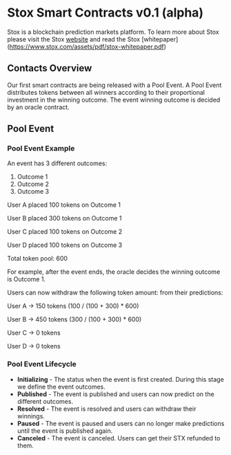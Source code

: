 # Stox Smart Contracts v0.1 (alpha)

Stox is a blockchain prediction markets platform. To learn more about Stox please visit the Stox [website](https://www.stox.com/) and read the Stox [whitepaper] (https://www.stox.com/assets/pdf/stox-whitepaper.pdf)

## Contacts Overview

Our first smart contracts are being released with a Pool Event. A Pool Event distributes tokens between all winners according to their proportional investment in the winning outcome. The event winning outcome is decided by an oracle contract.

## Pool Event

### Pool Event Example

An event has 3 different outcomes:
1. Outcome 1
2. Outcome 2
3. Outcome 3
 
User A placed 100 tokens on Outcome 1

User B placed 300 tokens on Outcome 1

User C placed 100 tokens on Outcome 2

User D placed 100 tokens on Outcome 3
 
Total token pool: 600
 
For example, after the event ends, the oracle decides the winning outcome is Outcome 1.
 
Users can now withdraw the following token amount: from their predictions: 
 
User A -> 150 tokens (100 / (100 + 300) * 600)

User B -> 450 tokens (300 / (100 + 300) * 600)

User C -> 0 tokens

User D -> 0 tokens


### Pool Event Lifecycle

* **Initializing** - The status when the event is first created. During this stage we define the event outcomes.
* **Published** - The event is published and users can now predict on the different outcomes.
* **Resolved** - The event is resolved and users can withdraw their winnings.
* **Paused** - The event is paused and users can no longer make predictions until the event is published again.
* **Canceled** - The event is canceled. Users can get their STX refunded to them.
